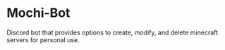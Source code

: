 # Mochi-Bot
Discord bot that provides options to create, modify, and delete minecraft servers for personal use. 
